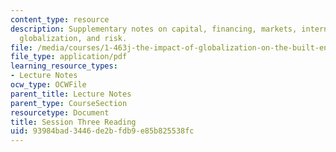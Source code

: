 ```yaml
---
content_type: resource
description: Supplementary notes on capital, financing, markets, international competition,
  globalization, and risk.
file: /media/courses/1-463j-the-impact-of-globalization-on-the-built-environment-fall-2009/93984bad3446de2bfdb9e85b825538fc_MIT1_463JF09_notes03.pdf
file_type: application/pdf
learning_resource_types:
- Lecture Notes
ocw_type: OCWFile
parent_title: Lecture Notes
parent_type: CourseSection
resourcetype: Document
title: Session Three Reading
uid: 93984bad-3446-de2b-fdb9-e85b825538fc
---
```

